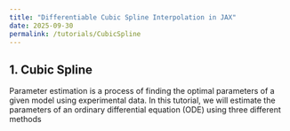 ```yaml
---
title: "Differentiable Cubic Spline Interpolation in JAX"
date: 2025-09-30
permalink: /tutorials/CubicSpline
---
```


## 1. Cubic Spline

Parameter estimation is a process of finding the optimal parameters of a given model using experimental data. In this tutorial, we will estimate the parameters of an ordinary differential equation (ODE) using three different methods 
